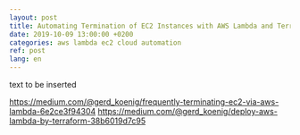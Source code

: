 ```yaml
---
layout: post
title: Automating Termination of EC2 Instances with AWS Lambda and Terraform
date: 2019-10-09 13:00:00 +0200
categories: aws lambda ec2 cloud automation
ref: post
lang: en
---
```


text to be inserted

https://medium.com/@gerd_koenig/frequently-terminating-ec2-via-aws-lambda-6e2ce3f94304
https://medium.com/@gerd_koenig/deploy-aws-lambda-by-terraform-38b6019d7c95